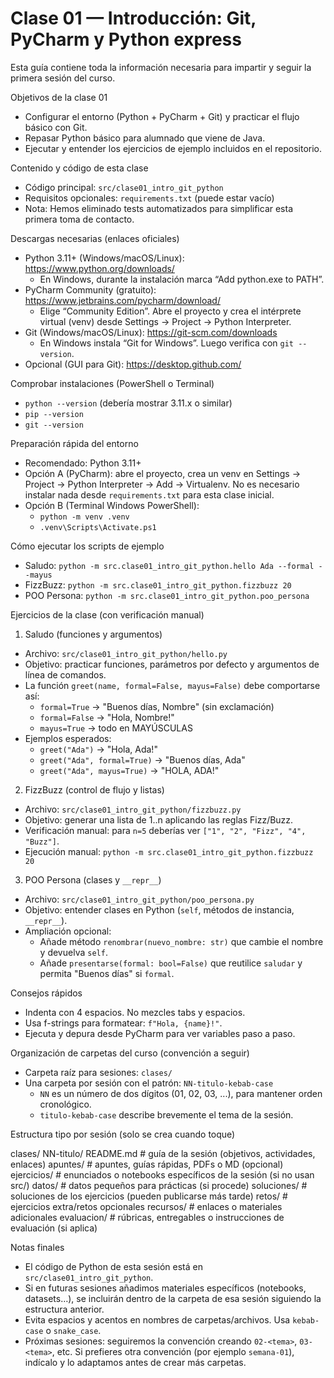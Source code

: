# Clase 01 — Introducción: Git, PyCharm y Python express

Esta guía contiene toda la información necesaria para impartir y seguir la primera sesión del curso.

Objetivos de la clase 01
- Configurar el entorno (Python + PyCharm + Git) y practicar el flujo básico con Git.
- Repasar Python básico para alumnado que viene de Java.
- Ejecutar y entender los ejercicios de ejemplo incluidos en el repositorio.

Contenido y código de esta clase
- Código principal: `src/clase01_intro_git_python`
- Requisitos opcionales: `requirements.txt` (puede estar vacío)
- Nota: Hemos eliminado tests automatizados para simplificar esta primera toma de contacto.

Descargas necesarias (enlaces oficiales)
- Python 3.11+ (Windows/macOS/Linux): https://www.python.org/downloads/
  - En Windows, durante la instalación marca “Add python.exe to PATH”.
- PyCharm Community (gratuito): https://www.jetbrains.com/pycharm/download/
  - Elige “Community Edition”. Abre el proyecto y crea el intérprete virtual (venv) desde Settings → Project → Python Interpreter.
- Git (Windows/macOS/Linux): https://git-scm.com/downloads
  - En Windows instala “Git for Windows”. Luego verifica con `git --version`.
- Opcional (GUI para Git): https://desktop.github.com/

Comprobar instalaciones (PowerShell o Terminal)
- `python --version`  (debería mostrar 3.11.x o similar)
- `pip --version`
- `git --version`

Preparación rápida del entorno
- Recomendado: Python 3.11+
- Opción A (PyCharm): abre el proyecto, crea un venv en Settings → Project → Python Interpreter → Add → Virtualenv. No es necesario instalar nada desde `requirements.txt` para esta clase inicial.
- Opción B (Terminal Windows PowerShell):
  - `python -m venv .venv`
  - `.venv\Scripts\Activate.ps1`

Cómo ejecutar los scripts de ejemplo
- Saludo: `python -m src.clase01_intro_git_python.hello Ada --formal --mayus`
- FizzBuzz: `python -m src.clase01_intro_git_python.fizzbuzz 20`
- POO Persona: `python -m src.clase01_intro_git_python.poo_persona`

Ejercicios de la clase (con verificación manual)
1) Saludo (funciones y argumentos)
- Archivo: `src/clase01_intro_git_python/hello.py`
- Objetivo: practicar funciones, parámetros por defecto y argumentos de línea de comandos.
- La función `greet(name, formal=False, mayus=False)` debe comportarse así:
  - `formal=True` → "Buenos días, Nombre" (sin exclamación)
  - `formal=False` → "Hola, Nombre!"
  - `mayus=True` → todo en MAYÚSCULAS
- Ejemplos esperados:
  - `greet("Ada")` → "Hola, Ada!"
  - `greet("Ada", formal=True)` → "Buenos días, Ada"
  - `greet("Ada", mayus=True)` → "HOLA, ADA!"

2) FizzBuzz (control de flujo y listas)
- Archivo: `src/clase01_intro_git_python/fizzbuzz.py`
- Objetivo: generar una lista de 1..n aplicando las reglas Fizz/Buzz.
- Verificación manual: para `n=5` deberías ver `["1", "2", "Fizz", "4", "Buzz"]`.
- Ejecución manual: `python -m src.clase01_intro_git_python.fizzbuzz 20`

3) POO Persona (clases y `__repr__`)
- Archivo: `src/clase01_intro_git_python/poo_persona.py`
- Objetivo: entender clases en Python (`self`, métodos de instancia, `__repr__`).
- Ampliación opcional:
  - Añade método `renombrar(nuevo_nombre: str)` que cambie el nombre y devuelva `self`.
  - Añade `presentarse(formal: bool=False)` que reutilice `saludar` y permita "Buenos días" si `formal`.

Consejos rápidos
- Indenta con 4 espacios. No mezcles tabs y espacios.
- Usa f-strings para formatear: `f"Hola, {name}!"`.
- Ejecuta y depura desde PyCharm para ver variables paso a paso.

Organización de carpetas del curso (convención a seguir)
- Carpeta raíz para sesiones: `clases/`
- Una carpeta por sesión con el patrón: `NN-titulo-kebab-case`
  - `NN` es un número de dos dígitos (01, 02, 03, ...), para mantener orden cronológico.
  - `titulo-kebab-case` describe brevemente el tema de la sesión.

Estructura tipo por sesión (solo se crea cuando toque)

clases/
  NN-titulo/
    README.md              # guía de la sesión (objetivos, actividades, enlaces)
    apuntes/               # apuntes, guías rápidas, PDFs o MD (opcional)
    ejercicios/            # enunciados o notebooks específicos de la sesión (si no usan src/)
    datos/                 # datos pequeños para prácticas (si procede)
    soluciones/            # soluciones de los ejercicios (pueden publicarse más tarde)
    retos/                 # ejercicios extra/retos opcionales
    recursos/              # enlaces o materiales adicionales
    evaluacion/            # rúbricas, entregables o instrucciones de evaluación (si aplica)

Notas finales
- El código de Python de esta sesión está en `src/clase01_intro_git_python`.
- Si en futuras sesiones añadimos materiales específicos (notebooks, datasets…), se incluirán dentro de la carpeta de esa sesión siguiendo la estructura anterior.
- Evita espacios y acentos en nombres de carpetas/archivos. Usa `kebab-case` o `snake_case`.
- Próximas sesiones: seguiremos la convención creando `02-<tema>`, `03-<tema>`, etc. Si prefieres otra convención (por ejemplo `semana-01`), indícalo y lo adaptamos antes de crear más carpetas.
